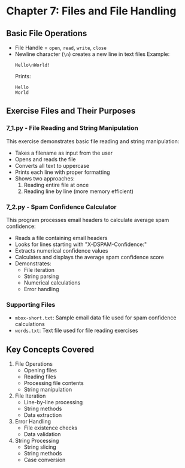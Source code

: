 # Chapter 7: Files and File Handling

## Basic File Operations
- File Handle = `open`, `read`, `write`, `close`
- Newline character (`\n`) creates a new line in text files
  Example:
  ```
  Hello\nWorld!
  ```
  Prints:
  ```
  Hello
  World
  ```

## Exercise Files and Their Purposes

### 7_1.py - File Reading and String Manipulation
This exercise demonstrates basic file reading and string manipulation:
- Takes a filename as input from the user
- Opens and reads the file
- Converts all text to uppercase
- Prints each line with proper formatting
- Shows two approaches:
  1. Reading entire file at once
  2. Reading line by line (more memory efficient)

### 7_2.py - Spam Confidence Calculator
This program processes email headers to calculate average spam confidence:
- Reads a file containing email headers
- Looks for lines starting with "X-DSPAM-Confidence:"
- Extracts numerical confidence values
- Calculates and displays the average spam confidence score
- Demonstrates:
  - File iteration
  - String parsing
  - Numerical calculations
  - Error handling

### Supporting Files
- `mbox-short.txt`: Sample email data file used for spam confidence calculations
- `words.txt`: Text file used for file reading exercises

## Key Concepts Covered
1. File Operations
   - Opening files
   - Reading files
   - Processing file contents
   - String manipulation
2. File Iteration
   - Line-by-line processing
   - String methods
   - Data extraction
3. Error Handling
   - File existence checks
   - Data validation
4. String Processing
   - String slicing
   - String methods
   - Case conversion

